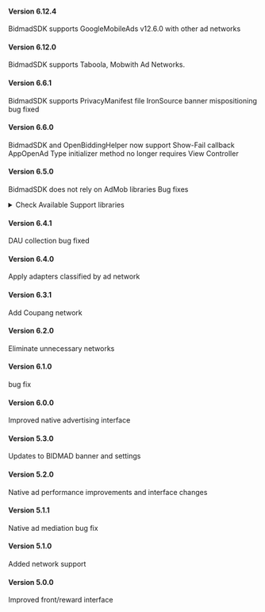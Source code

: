 #### Version 6.12.4
BidmadSDK supports GoogleMobileAds v12.6.0 with other ad networks

#### Version 6.12.0
BidmadSDK supports Taboola, Mobwith Ad Networks.

#### Version 6.6.1
BidmadSDK supports PrivacyManifest file
IronSource banner mispositioning bug fixed 

#### Version 6.6.0
BidmadSDK and OpenBiddingHelper now support Show-Fail callback
AppOpenAd Type initializer method no longer requires View Controller

#### Version 6.5.0
BidmadSDK does not rely on AdMob libraries
Bug fixes

<details>
<summary>Check Available Support libraries</summary>
<div markdown="1">
<li>AdMob Adapter - 10.12.0.1</li>
<li>AdManager Adapter - 10.12.0.1</li>
<li>AdColony Adapter - 4.9.0.1</li>
<li>AppLovin Adapter - 11.11.3.1</li>
<li>ADOP Adapter - 1.0.0.1</li>
<li>Coupang Adapter - 1.0.0.1</li>
<li>Fyber Adapter - 8.2.4.1</li>
<li>IronSource Adapter - 7.5.0.0.1</li>
<li>Pangle Adapter - 5.3.1.0.1</li>
<li>PubMatic Adapter - 3.2.0.1</li>
<li>Teads Adapter - 5.0.27.1</li>
<li>UnityAds Adapter - 4.8.0.1</li>
<li>Vungle Adapter - 7.1.0.1</li>
</div>
</details>

#### Version 6.4.1
DAU collection bug fixed

#### Version 6.4.0
Apply adapters classified by ad network

#### Version 6.3.1
Add Coupang network

#### Version 6.2.0
Eliminate unnecessary networks

#### Version 6.1.0
bug fix

#### Version 6.0.0
Improved native advertising interface

#### Version 5.3.0
Updates to BIDMAD banner and settings

#### Version 5.2.0
Native ad performance improvements and interface changes

#### Version 5.1.1
Native ad mediation bug fix

#### Version 5.1.0
Added network support

#### Version 5.0.0
Improved front/reward interface
